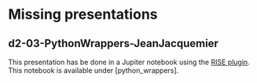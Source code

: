 # Missing presentations

## d2-03-PythonWrappers-JeanJacquemier

This presentation has be done in a Jupiter notebook using the [RISE
plugin](https://github.com/damianavila/RISE). This notebook is
available under [python_wrappers].